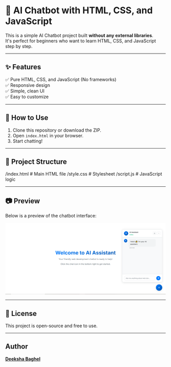 # 💬 AI Chatbot with HTML, CSS, and JavaScript

This is a simple AI Chatbot project built **without any external libraries**.  
It's perfect for beginners who want to learn HTML, CSS, and JavaScript step by step.

---

## ✨ Features
✅ Pure HTML, CSS, and JavaScript (No frameworks)  
✅ Responsive design  
✅ Simple, clean UI  
✅ Easy to customize

---

## 🚀 How to Use
1. Clone this repository or download the ZIP.
2. Open `index.html` in your browser.
3. Start chatting!

---

## 📂 Project Structure
/index.html # Main HTML file
/style.css # Stylesheet
/script.js # JavaScript logic

---

## 📷 Preview
Below is a preview of the chatbot interface:

![Chatbot Screenshot](screenshot.png)

---

## 📄 License
This project is open-source and free to use.

---

## Author
**[Deeksha Baghel](https://github.com/devdeeks)**
